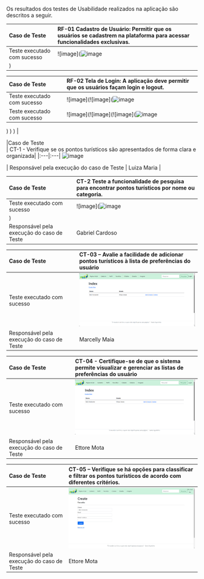 
Os resultados dos testes de Usabilidade realizados na aplicação são descritos a seguir.

|Caso de Teste    | RF-01	Cadastro de Usuário: Permitir que os usuários se cadastrem na plataforma para acessar funcionalidades exclusivas.|
|:---|:---|
| Teste executado com sucesso|![image](![image](https://github.com/ICEI-PUC-Minas-PMV-ADS/pmv-ads-2024-1-e2-proj-int-t2-En-cantos_do_brasil/assets/144967071/6432b0f8-fc30-4c94-93dd-56468a7cf1bd)
) |

|Caso de Teste    | RF-02	Tela de Login: A aplicação deve permitir que os usuários façam login e logout.
|:---|:---|
| Teste executado com sucesso|![image](![image](![image](https://github.com/ICEI-PUC-Minas-PMV-ADS/pmv-ads-2024-1-e2-proj-int-t2-En-cantos_do_brasil/assets/144967071/5c491972-5f2b-4ee6-ac01-a6b86838173d)
| Teste executado com sucesso|![image](![image](![image](![image](https://github.com/ICEI-PUC-Minas-PMV-ADS/pmv-ads-2024-1-e2-proj-int-t2-En-cantos_do_brasil/assets/144967071/e905639a-c42d-4b37-8691-682730089792)
)
)
) |






|Caso de Teste    
| CT-1 - Verifique se os pontos turísticos são apresentados de forma clara e organizada|
|:---|:---|
![image](https://github.com/ICEI-PUC-Minas-PMV-ADS/pmv-ads-2024-1-e2-proj-int-t2-En-cantos_do_brasil/assets/144967071/49f9d327-4bd4-47d2-9fb6-e64c20612f99)

| Responsável pela execução do caso de Teste | Luiza Maria |

|Caso de Teste    | CT-2 Teste a funcionalidade de pesquisa para encontrar pontos turísticos por nome ou categoria.|
|:---|:---|
| Teste executado com sucesso|![image](![image](https://github.com/ICEI-PUC-Minas-PMV-ADS/pmv-ads-2024-1-e2-proj-int-t2-En-cantos_do_brasil/assets/144967071/63182ebc-8479-4fa5-afbb-89bdd456f14d)
) |
| Responsável pela execução do caso de Teste | Gabriel Cardoso |


|Caso de Teste    | CT-03 – Avalie a facilidade de adicionar pontos turísticos à lista de preferências do usuário|
|:---|:---|
| Teste executado com sucesso|![image](https://github.com/ICEI-PUC-Minas-PMV-ADS/pmv-ads-2024-1-e2-proj-int-t2-En-cantos_do_brasil/blob/main/docs/img/Imagem1.png?raw=true) |
| Responsável pela execução do caso de Teste | Marcelly Maia  |

|Caso de Teste    | CT-04 - Certifique-se de que o sistema permite visualizar e gerenciar as listas de preferências do usuário|
|:---|:---|
| Teste executado com sucesso|![image](https://github.com/ICEI-PUC-Minas-PMV-ADS/pmv-ads-2024-1-e2-proj-int-t2-En-cantos_do_brasil/blob/main/docs/img/Imagem1.png?raw=true) |
| Responsável pela execução do caso de Teste | Ettore Mota   |

|Caso de Teste    | CT-05 – Verifique se há opções para classificar e filtrar os pontos turísticos de acordo com diferentes critérios.|
|:---|:---|
| Teste executado com sucesso|![image](https://github.com/ICEI-PUC-Minas-PMV-ADS/pmv-ads-2024-1-e2-proj-int-t2-En-cantos_do_brasil/blob/main/docs/img/TeladeFavoritos.jpeg?raw=true)
| Responsável pela execução do caso de Teste | Ettore Mota |





